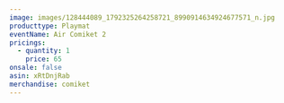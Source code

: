 ```yaml
---
image: images/128444089_1792325264258721_8990914634924677571_n.jpg
producttype: Playmat
eventName: Air Comiket 2
pricings:
  - quantity: 1
    price: 65
onsale: false
asin: xRtDnjRab
merchandise: comiket
---
```


